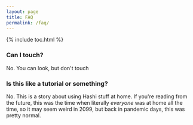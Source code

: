 ```yaml
---
layout: page
title: FAQ
permalink: /faq/
---
```


{% include toc.html %}

### Can I touch?

No. You can look, but don't touch

### Is this like a tutorial or something?

No. This is a story about using Hashi stuff at home. If you're reading from the future, this was the time when literally _everyone_ was at home all the time, so it may seem weird in 2099, but back in pandemic days, this was pretty normal.
